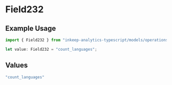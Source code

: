 # Field232

## Example Usage

```typescript
import { Field232 } from "inkeep-analytics-typescript/models/operations";

let value: Field232 = "count_languages";
```

## Values

```typescript
"count_languages"
```